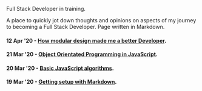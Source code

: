 Full Stack Developer in training. 

A place to quickly jot down thoughts and opinions on aspects of my journey to becoming a Full Stack Developer. Page written in Markdown. 

#### 12 Apr '20 - [How modular design made me a better Developer](modular_design.md). 

#### 21 Mar '20 - [Object Orientated Programming in JavaScript](oop_in_javascript). 

#### 20 Mar '20 - [Basic JavaScript algorithms](basic_javascript_algorithms.md). 

#### 19 Mar '20 - [Getting setup with Markdown](getting_setup_with_markdown). 
